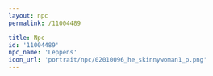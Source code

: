 ```yaml
---
layout: npc
permalink: /11004489

title: Npc
id: '11004489'
npc_name: 'Leppens'
icon_url: 'portrait/npc/02010096_he_skinnywoman1_p.png'
---
```

